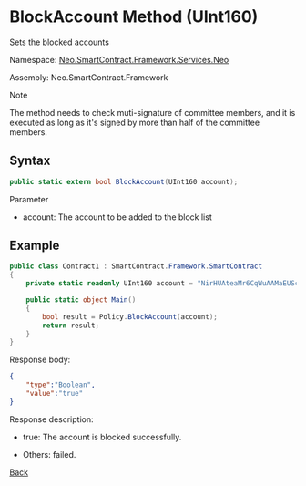 # BlockAccount Method (UInt160)

Sets the blocked accounts

Namespace: [Neo.SmartContract.Framework.Services.Neo](../neo.md)

Assembly: Neo.SmartContract.Framework

> [!Note]
>
> The method needs to check muti-signature of committee members, and it is executed as long as it's signed by more than half of the committee members.

## Syntax

```c#
public static extern bool BlockAccount(UInt160 account);
```

Parameter

- account: The account to be added to the block list

## Example

```c#
public class Contract1 : SmartContract.Framework.SmartContract
{
    private static readonly UInt160 account = "NirHUAteaMr6CqWuAAMaEUScPcS3FDKebM".ToScriptHash();

    public static object Main()
    {
        bool result = Policy.BlockAccount(account);
        return result;
    }
}
```

Response body:

```json
{
	"type":"Boolean",
	"value":"true"
}
```

Response description:

- true: The account is blocked successfully.

- Others: failed.

[Back](../Policy.md)